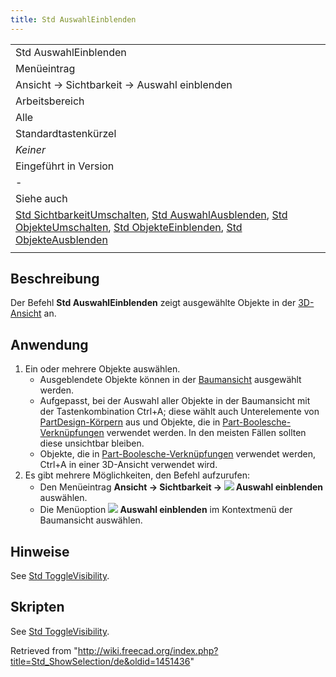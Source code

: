 ```yaml
---
title: Std AuswahlEinblenden
---
```


|                                                                                                                                                                                                                                                                                                                                                                      |
| -------------------------------------------------------------------------------------------------------------------------------------------------------------------------------------------------------------------------------------------------------------------------------------------------------------------------------------------------------------------- |
| Std AuswahlEinblenden                                                                                                                                                                                                                                                                                                                                                |
| Menüeintrag                                                                                                                                                                                                                                                                                                                                                          |
| Ansicht → Sichtbarkeit → Auswahl einblenden                                                                                                                                                                                                                                                                                                                          |
| Arbeitsbereich                                                                                                                                                                                                                                                                                                                                                       |
| Alle                                                                                                                                                                                                                                                                                                                                                                 |
| Standardtastenkürzel                                                                                                                                                                                                                                                                                                                                                 |
| _Keiner_                                                                                                                                                                                                                                                                                                                                                             |
| Eingeführt in Version                                                                                                                                                                                                                                                                                                                                                |
| -                                                                                                                                                                                                                                                                                                                                                                    |
| Siehe auch                                                                                                                                                                                                                                                                                                                                                           |
| [Std SichtbarkeitUmschalten](/Std_ToggleVisibility/de "Std ToggleVisibility/de"), [Std AuswahlAusblenden](/Std_HideSelection/de "Std HideSelection/de"), [Std ObjekteUmschalten](/Std_ToggleObjects/de "Std ToggleObjects/de"), [Std ObjekteEinblenden](/Std_ShowObjects/de "Std ShowObjects/de"), [Std ObjekteAusblenden](/Std_HideObjects/de "Std HideObjects/de") |
|                                                                                                                                                                                                                                                                                                                                                                      |

## Beschreibung

Der Befehl **Std AuswahlEinblenden** zeigt ausgewählte Objekte in der [3D-Ansicht](/3D_view "3D view") an.

## Anwendung

1. Ein oder mehrere Objekte auswählen.
   - Ausgeblendete Objekte können in der [Baumansicht](/Tree_view/de "Tree view/de") ausgewählt werden.
   - Aufgepasst, bei der Auswahl aller Objekte in der Baumansicht mit der Tastenkombination Ctrl+A; diese wählt auch Unterelemente von [PartDesign-Körpern](/PartDesign_Body/de "PartDesign Body/de") aus und Objekte, die in [Part-Boolesche-Verknüpfungen](/Part_Boolean/de "Part Boolean/de") verwendet werden. In den meisten Fällen sollten diese unsichtbar bleiben.
   - Objekte, die in [Part-Boolesche-Verknüpfungen](/Part_Boolean/de "Part Boolean/de") verwendet werden, Ctrl+A in einer 3D-Ansicht verwendet wird.
2. Es gibt mehrere Möglichkeiten, den Befehl aufzurufen:
   - Den Menüeintrag **Ansicht → Sichtbarkeit → ![](/images/Std_ShowSelection.svg) Auswahl einblenden** auswählen.
   - Die Menüoption **![](/images/Std_ShowSelection.svg) Auswahl einblenden** im Kontextmenü der Baumansicht auswählen.

## Hinweise

See [Std ToggleVisibility](/Std_ToggleVisibility#Notes "Std ToggleVisibility").

## Skripten

See [Std ToggleVisibility](/Std_ToggleVisibility#Scripting "Std ToggleVisibility").

Retrieved from "<http://wiki.freecad.org/index.php?title=Std_ShowSelection/de&oldid=1451436>"
